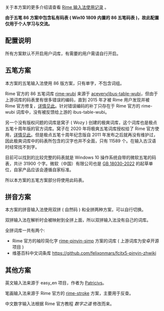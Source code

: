 关于本方案的更多介绍请查看 [Rime 输入法使用记录](https://lishouzhong.com/article/wiki/Rime%20%E8%BE%93%E5%85%A5%E6%B3%95%E4%BD%BF%E7%94%A8%E8%AE%B0%E5%BD%95.html) 。

**由于五笔 86 方案中包含私有码表 ( Win10 1809 内置的 86 五笔码表 )，故此配置仅用于个人学习与交流。**

## 配置说明

所有方案默认不开启用户词库，有需要的用户需请自行开启。

## 五笔方案

本方案的五笔输入法使用 86 版方案，只有单字，不包含词组。

Rime 官方的 86 五笔词库 [rime-wubi](https://github.com/rime/rime-wubi) 来源于 [acevery/ibus-table-wubi](https://github.com/acevery/ibus-table-wubi/blob/master/tables/wubi86.txt)，但由于上游词库的码表里有很多错误的编码，直到 2015 年才被 Rime 用户发现并被 Rime 官方修复，[详情见此](https://github.com/rime/brise/issues/90#issuecomment-110983278)。针对错误编码的补丁只存在于 Rime 官方的 rime-wubi 词库中，没有被反馈给上游的 ibus-table-wubi。

另一个没有版权问题的词库是窝子 ( Wozy ) 创建的极爽词库，这个词库也是极点五笔十周年版的官方词库。窝子在 2020 年将极爽五笔词库授权给了 Rime 官方使用，[详情见此](https://github.com/rime/rime-wubi/pull/3#issuecomment-577035306)。但是极点五笔十周年纪念版自 2011 年发布之后就再没有维护过，因此极爽词库中的码表所包含的汉字也并不全面，只有 11589 个。在输入古汉语时经常找不到字。

目前可以找到的比较完整的码表就是 Windows 10 操作系统自带的微软五笔的码表，共计 31900 个字。微软（中国）有限公司也是 [GB 18030-2022](https://std.samr.gov.cn/gb/search/gbDetailed?id=E4A2A4C875726A5DE05397BE0A0A61E8) 的起草单位，自家产品应该会遵循自家标准。

所以本方案的五笔方案部分将使用此码表。

## 拼音方案

本方案的拼音输入法使用双拼 ( 自然码 ) 和全拼两种方案，可以自行切换。

双拼输入法在解析时会被映射到全拼上面，所以双拼输入法没有自己的词库。

全拼词库一共有两个:

- Rime 官方的袖珍简化字 [rime-pinyin-simp](https://github.com/rime/rime-pinyin-simp) 方案的词库 ( 上游词库为安卓开源项目 )
- 维基百科中文词条库 https://github.com/felixonmars/fcitx5-pinyin-zhwiki

## 其他方案

英文输入法来源于 easy_en 项目，作者为 [Patricivs](https://github.com/Patricivs)。

笔画输入法来源于 Rime 官方的 [rime-stroke](https://github.com/rime/rime-stroke) 方案，主要用于反查。

中文数字输入法根据 Rime 官方教程 *数字之道* 修改而来。
